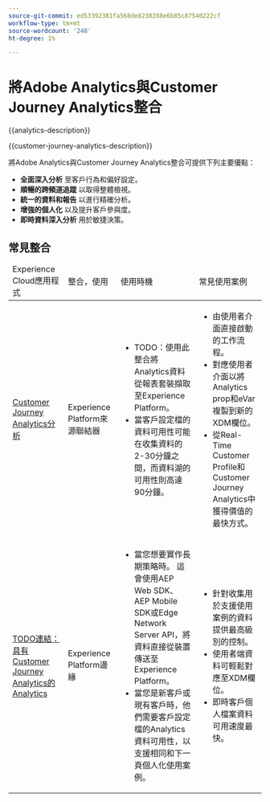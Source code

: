 ```yaml
---
source-git-commit: ed53392381fa568de8230288e6b85c87540222cf
workflow-type: tm+mt
source-wordcount: '248'
ht-degree: 1%

---
```



# 將Adobe Analytics與Customer Journey Analytics整合

{{analytics-description}}

{{customer-journey-analytics-description}}

將Adobe Analytics與Customer Journey Analytics整合可提供下列主要優點：

+ **全面深入分析** 至客戶行為和偏好設定。
+ **順暢的跨頻道追蹤** 以取得整體檢視。
+ **統一的資料和報告** 以進行精確分析。
+ **增強的個人化** 以及提升客戶參與度。
+ **即時資料深入分析** 用於敏捷決策。

## 常見整合

<table>
    <thead>
        <tr>
            <td>Experience Cloud應用程式</td>
            <td>整合，使用</td>
            <td>使用時機</td>
            <td>常見使用案例</td>
        </tr>
    </thead>
    <tbody>
        <tr>
            <td><a href="../../integrations/tutorials/analytics-customer-journey-analytics/experience-platform-source-connector.md" target="_blank" rel="noreferrer">Customer Journey Analytics分析</a></td>
            <td>Experience Platform來源聯結器</td>
            <td>
                <ul>
                    <li>TODO：使用此整合將Analytics資料從報表套裝擷取至Experience Platform。</li>
                    <li>當客戶設定檔的資料可用性可能在收集資料的2-30分鐘之間，而資料湖的可用性則高達90分鐘。</li>
                </ul>
            </td>
            <td>
                <ul>
                    <li>由使用者介面直接啟動的工作流程。</li>
                    <li>對應使用者介面以將Analytics prop和eVar複製到新的XDM欄位。</li>
                    <li>從Real-Time Customer Profile和Customer Journey Analytics中獲得價值的最快方式。</li>
                </ul>
            </td>
        </tr>
        <tr>
            <td><a href="https://www.adobe.com/" target="_blank" rel="noreferrer">TODO連結：具有Customer Journey Analytics的Analytics</a></td>
            <td>Experience Platform邊緣</td>
            <td>
                <ul>
                    <li>當您想要實作長期策略時。 這會使用AEP Web SDK、AEP Mobile SDK或Edge Network Server API，將資料直接從裝置傳送至Experience Platform。</li>
                    <li>當您是新客戶或現有客戶時，他們需要客戶設定檔的Analytics資料可用性，以支援相同和下一頁個人化使用案例。</li>
                </ul>
            </td>
            <td>
                <ul>
                    <li>針對收集用於支援使用案例的資料提供最高級別的控制。</li>
                    <li>使用者端資料可輕鬆對應至XDM欄位。</li>
                    <li>即時客戶個人檔案資料可用速度最快。</li>
                </ul>
            </td>
        </tr>  
    </tbody>          
</table>
